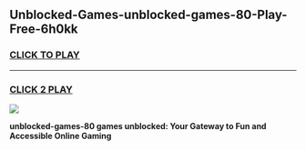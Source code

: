 
## Unblocked-Games-unblocked-games-80-Play-Free-6h0kk
<h3>
<a href="https://premium76.site?title=unblocked-games-80&ref=22A">CLICK TO PLAY</a></h3>
<hr>

<h3>
<a href="https://premium76.site?title=unblocked-games-80&ref=22A">CLICK 2 PLAY</a>
  
</h3>

<a href="https://premium76.site?title=unblocked-games-80&ref=22A"><img src="https://clearcache.store/games.png"></a>


**unblocked-games-80 games unblocked: Your Gateway to Fun and Accessible Online Gaming**
